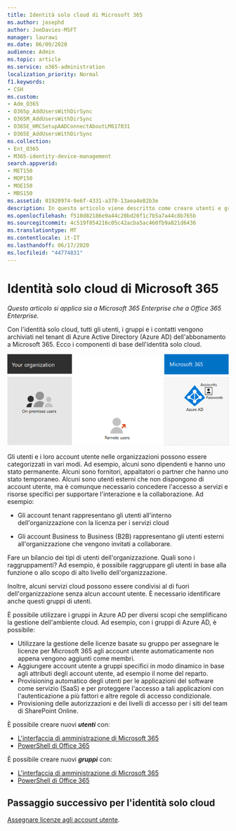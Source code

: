 ```yaml
---
title: Identità solo cloud di Microsoft 365
ms.author: josephd
author: JoeDavies-MSFT
manager: laurawi
ms.date: 06/09/2020
audience: Admin
ms.topic: article
ms.service: o365-administration
localization_priority: Normal
f1.keywords:
- CSH
ms.custom:
- Adm_O365
- O365p_AddUsersWithDirSync
- O365M_AddUsersWithDirSync
- O365E_HRCSetupAADConnectAboutLM617031
- O365E_AddUsersWithDirSync
ms.collection:
- Ent_O365
- M365-identity-device-management
search.appverid:
- MET150
- MOP150
- MOE150
- MBS150
ms.assetid: 01920974-9e6f-4331-a370-13aea4e82b3e
description: In questo articolo viene descritto come creare utenti e gruppi quando la sottoscrizione Microsoft 365 utilizza l'identità solo cloud.
ms.openlocfilehash: f510d82186e9a44c20bd20f1c7b5a7a44c8b765b
ms.sourcegitcommit: 4c519f054216c05c42acba5ac460fb9a821d6436
ms.translationtype: MT
ms.contentlocale: it-IT
ms.lasthandoff: 06/17/2020
ms.locfileid: "44774831"
---
```

# <a name="microsoft-365-cloud-only-identity"></a>Identità solo cloud di Microsoft 365

*Questo articolo si applica sia a Microsoft 365 Enterprise che a Office 365 Enterprise.*

Con l'identità solo cloud, tutti gli utenti, i gruppi e i contatti vengono archiviati nel tenant di Azure Active Directory (Azure AD) dell'abbonamento a Microsoft 365. Ecco i componenti di base dell'identità solo cloud.
 
![I componenti di base dell'identità solo cloud](./media/about-office-365-identity/cloud-only-identity.png)

Gli utenti e i loro account utente nelle organizzazioni possono essere categorizzati in vari modi. Ad esempio, alcuni sono dipendenti e hanno uno stato permanente. Alcuni sono fornitori, appaltatori o partner che hanno uno stato temporaneo. Alcuni sono utenti esterni che non dispongono di account utente, ma è comunque necessario concedere l'accesso a servizi e risorse specifici per supportare l'interazione e la collaborazione. Ad esempio:

- Gli account tenant rappresentano gli utenti all'interno dell'organizzazione con la licenza per i servizi cloud

- Gli account Business to Business (B2B) rappresentano gli utenti esterni all'organizzazione che vengono invitati a collaborare.

Fare un bilancio dei tipi di utenti dell'organizzazione. Quali sono i raggruppamenti? Ad esempio, è possibile raggruppare gli utenti in base alla funzione o allo scopo di alto livello dell'organizzazione.

Inoltre, alcuni servizi cloud possono essere condivisi al di fuori dell'organizzazione senza alcun account utente. È necessario identificare anche questi gruppi di utenti.

È possibile utilizzare i gruppi in Azure AD per diversi scopi che semplificano la gestione dell'ambiente cloud. Ad esempio, con i gruppi di Azure AD, è possibile:

- Utilizzare la gestione delle licenze basate su gruppo per assegnare le licenze per Microsoft 365 agli account utente automaticamente non appena vengono aggiunti come membri.
- Aggiungere account utente a gruppi specifici in modo dinamico in base agli attributi degli account utente, ad esempio il nome del reparto.
- Provisioning automatico degli utenti per le applicazioni del software come servizio (SaaS) e per proteggere l'accesso a tali applicazioni con l'autenticazione a più fattori e altre regole di accesso condizionale.
- Provisioning delle autorizzazioni e dei livelli di accesso per i siti del team di SharePoint Online.

È possibile creare nuovi ***utenti*** con:

- [L'interfaccia di amministrazione di Microsoft 365](https://docs.microsoft.com/office365/admin/add-users/add-users)
- [PowerShell di Office 365](https://docs.microsoft.com/office365/enterprise/powershell/create-user-accounts-with-office-365-powershell)

È possibile creare nuovi ***gruppi*** con:

- [L'interfaccia di amministrazione di Microsoft 365](https://docs.microsoft.com/office365/admin/create-groups/create-groups)
- [PowerShell di Office 365](https://docs.microsoft.com/office365/enterprise/powershell/manage-office-365-groups-with-powershell)


## <a name="next-step-for-cloud-only-identity"></a>Passaggio successivo per l'identità solo cloud

[Assegnare licenze agli account utente](assign-licenses-to-user-accounts.md).
